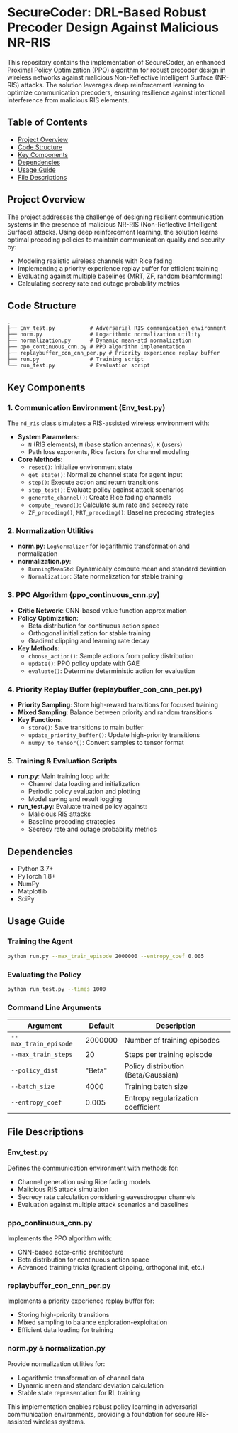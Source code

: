 # SecureCoder: DRL-Based Robust Precoder Design Against Malicious NR-RIS

This repository contains the implementation of SecureCoder, an enhanced Proximal Policy Optimization (PPO) algorithm for robust precoder design in wireless networks against malicious Non-Reflective Intelligent Surface (NR-RIS) attacks. The solution leverages deep reinforcement learning to optimize communication precoders, ensuring resilience against intentional interference from malicious RIS elements.

## Table of Contents
- [Project Overview](#project-overview)
- [Code Structure](#code-structure)
- [Key Components](#key-components)
- [Dependencies](#dependencies)
- [Usage Guide](#usage-guide)
- [File Descriptions](#file-descriptions)

## Project Overview
The project addresses the challenge of designing resilient communication systems in the presence of malicious NR-RIS (Non-Reflective Intelligent Surface) attacks. Using deep reinforcement learning, the solution learns optimal precoding policies to maintain communication quality and security by:
- Modeling realistic wireless channels with Rice fading
- Implementing a priority experience replay buffer for efficient training
- Evaluating against multiple baselines (MRT, ZF, random beamforming)
- Calculating secrecy rate and outage probability metrics

## Code Structure
```
.
├── Env_test.py           # Adversarial RIS communication environment
├── norm.py               # Logarithmic normalization utility
├── normalization.py      # Dynamic mean-std normalization
├── ppo_continuous_cnn.py # PPO algorithm implementation
├── replaybuffer_con_cnn_per.py # Priority experience replay buffer
├── run.py                # Training script
└── run_test.py           # Evaluation script
```

## Key Components

### 1. Communication Environment (Env_test.py)
The `nd_ris` class simulates a RIS-assisted wireless environment with:
- **System Parameters**: 
  - `N` (RIS elements), `M` (base station antennas), `K` (users)
  - Path loss exponents, Rice factors for channel modeling
- **Core Methods**:
  - `reset()`: Initialize environment state
  - `get_state()`: Normalize channel state for agent input
  - `step()`: Execute action and return transitions
  - `step_test()`: Evaluate policy against attack scenarios
  - `generate_channel()`: Create Rice fading channels
  - `compute_reward()`: Calculate sum rate and secrecy rate
  - `ZF_precoding()`, `MRT_precoding()`: Baseline precoding strategies

### 2. Normalization Utilities
- **norm.py**: `LogNormalizer` for logarithmic transformation and normalization
- **normalization.py**: 
  - `RunningMeanStd`: Dynamically compute mean and standard deviation
  - `Normalization`: State normalization for stable training

### 3. PPO Algorithm (ppo_continuous_cnn.py)
- **Critic Network**: CNN-based value function approximation
- **Policy Optimization**: 
  - Beta distribution for continuous action space
  - Orthogonal initialization for stable training
  - Gradient clipping and learning rate decay
- **Key Methods**:
  - `choose_action()`: Sample actions from policy distribution
  - `update()`: PPO policy update with GAE
  - `evaluate()`: Determine deterministic action for evaluation

### 4. Priority Replay Buffer (replaybuffer_con_cnn_per.py)
- **Priority Sampling**: Store high-reward transitions for focused training
- **Mixed Sampling**: Balance between priority and random transitions
- **Key Functions**:
  - `store()`: Save transitions to main buffer
  - `update_priority_buffer()`: Update high-priority transitions
  - `numpy_to_tensor()`: Convert samples to tensor format

### 5. Training & Evaluation Scripts
- **run.py**: Main training loop with:
  - Channel data loading and initialization
  - Periodic policy evaluation and plotting
  - Model saving and result logging
- **run_test.py**: Evaluate trained policy against:
  - Malicious RIS attacks
  - Baseline precoding strategies
  - Secrecy rate and outage probability metrics

## Dependencies
- Python 3.7+
- PyTorch 1.8+
- NumPy
- Matplotlib
- SciPy

## Usage Guide

### Training the Agent
```bash
python run.py --max_train_episode 2000000 --entropy_coef 0.005
```

### Evaluating the Policy
```bash
python run_test.py --times 1000
```

### Command Line Arguments
| Argument              | Default | Description                          |
|-----------------------|---------|--------------------------------------|
| `--max_train_episode` | 2000000 | Number of training episodes          |
| `--max_train_steps`   | 20      | Steps per training episode           |
| `--policy_dist`       | "Beta"  | Policy distribution (Beta/Gaussian)  |
| `--batch_size`        | 4000    | Training batch size                  |
| `--entropy_coef`      | 0.005   | Entropy regularization coefficient   |

## File Descriptions

### Env_test.py
Defines the communication environment with methods for:
- Channel generation using Rice fading models
- Malicious RIS attack simulation
- Secrecy rate calculation considering eavesdropper channels
- Evaluation against multiple attack scenarios and baselines

### ppo_continuous_cnn.py
Implements the PPO algorithm with:
- CNN-based actor-critic architecture
- Beta distribution for continuous action space
- Advanced training tricks (gradient clipping, orthogonal init, etc.)

### replaybuffer_con_cnn_per.py
Implements a priority experience replay buffer for:
- Storing high-priority transitions
- Mixed sampling to balance exploration-exploitation
- Efficient data loading for training

### norm.py & normalization.py
Provide normalization utilities for:
- Logarithmic transformation of channel data
- Dynamic mean and standard deviation calculation
- Stable state representation for RL training

This implementation enables robust policy learning in adversarial communication environments, providing a foundation for secure RIS-assisted wireless systems.
